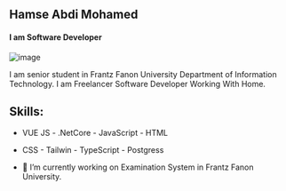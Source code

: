 ## Hamse Abdi Mohamed
#### I am Software Developer
![image](https://user-images.githubusercontent.com/95931580/163634288-7b819775-f6f3-42c4-b1ed-ca76f55001fa.png)

I am senior student in Frantz Fanon University Department of Information Technology. I am Freelancer Software Developer Working With Home.

## Skills: 
- VUE JS  -  .NetCore  -  JavaScript  -  HTML 
- CSS  -  Tailwin  -  TypeScript  -  Postgress

- 🔭 I’m currently working on Examination System in Frantz Fanon University. 




